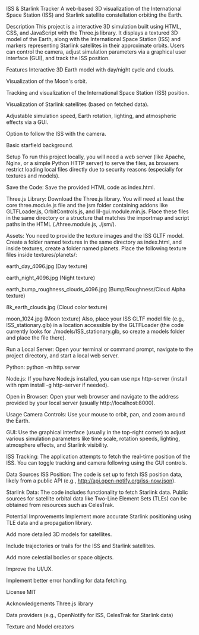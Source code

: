 ISS & Starlink Tracker
A web-based 3D visualization of the International Space Station (ISS) and Starlink satellite constellation orbiting the Earth.

Description
This project is a interactive 3D simulation built using HTML, CSS, and JavaScript with the Three.js library. It displays a textured 3D model of the Earth, along with the International Space Station (ISS) and markers representing Starlink satellites in their approximate orbits. Users can control the camera, adjust simulation parameters via a graphical user interface (GUI), and track the ISS position.

Features
Interactive 3D Earth model with day/night cycle and clouds.

Visualization of the Moon's orbit.

Tracking and visualization of the International Space Station (ISS) position.

Visualization of Starlink satellites (based on fetched data).

Adjustable simulation speed, Earth rotation, lighting, and atmospheric effects via a GUI.

Option to follow the ISS with the camera.

Basic starfield background.

Setup
To run this project locally, you will need a web server (like Apache, Nginx, or a simple Python HTTP server) to serve the files, as browsers restrict loading local files directly due to security reasons (especially for textures and models).

Save the Code: Save the provided HTML code as index.html.

Three.js Library: Download the Three.js library. You will need at least the core three.module.js file and the jsm folder containing addons like GLTFLoader.js, OrbitControls.js, and lil-gui.module.min.js. Place these files in the same directory or a structure that matches the importmap and script paths in the HTML (./three.module.js, ./jsm/).

Assets: You need to provide the texture images and the ISS GLTF model. Create a folder named textures in the same directory as index.html, and inside textures, create a folder named planets. Place the following texture files inside textures/planets/:

earth_day_4096.jpg (Day texture)

earth_night_4096.jpg (Night texture)

earth_bump_roughness_clouds_4096.jpg (Bump/Roughness/Cloud Alpha texture)

8k_earth_clouds.jpg (Cloud color texture)

moon_1024.jpg (Moon texture)
Also, place your ISS GLTF model file (e.g., ISS_stationary.glb) in a location accessible by the GLTFLoader (the code currently looks for ./models/ISS_stationary.glb, so create a models folder and place the file there).

Run a Local Server: Open your terminal or command prompt, navigate to the project directory, and start a local web server.

Python: python -m http.server

Node.js: If you have Node.js installed, you can use npx http-server (install with npm install -g http-server if needed).

Open in Browser: Open your web browser and navigate to the address provided by your local server (usually http://localhost:8000).

Usage
Camera Controls: Use your mouse to orbit, pan, and zoom around the Earth.

GUI: Use the graphical interface (usually in the top-right corner) to adjust various simulation parameters like time scale, rotation speeds, lighting, atmosphere effects, and Starlink visibility.

ISS Tracking: The application attempts to fetch the real-time position of the ISS. You can toggle tracking and camera following using the GUI controls.

Data Sources
ISS Position: The code is set up to fetch ISS position data, likely from a public API (e.g., http://api.open-notify.org/iss-now.json).

Starlink Data: The code includes functionality to fetch Starlink data. Public sources for satellite orbital data like Two-Line Element Sets (TLEs) can be obtained from resources such as CelesTrak.

Potential Improvements
Implement more accurate Starlink positioning using TLE data and a propagation library.

Add more detailed 3D models for satellites.

Include trajectories or trails for the ISS and Starlink satellites.

Add more celestial bodies or space objects.

Improve the UI/UX.

Implement better error handling for data fetching.

License
MIT

Acknowledgements
Three.js library

Data providers (e.g., OpenNotify for ISS, CelesTrak for Starlink data)

Texture and Model creators
